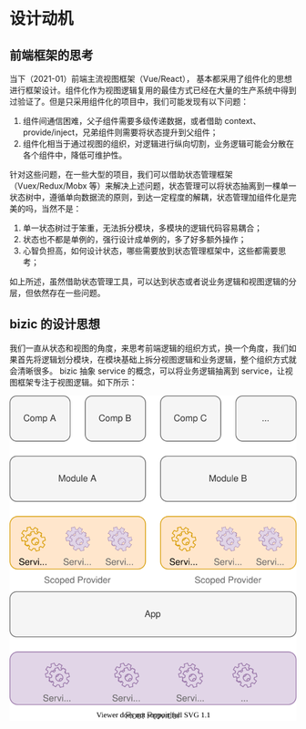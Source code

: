 # 设计动机

## 前端框架的思考

当下（2021-01）前端主流视图框架（Vue/React），
基本都采用了组件化的思想进行框架设计。组件化作为视图逻辑复用的最佳方式已经在大量的生产系统中得到过验证了。但是只采用组件化的项目中，我们可能发现有以下问题：
1. 组件间通信困难，父子组件需要多级传递数据，或者借助 context、provide/inject，兄弟组件则需要将状态提升到父组件；
2. 组件化相当于通过视图的组织，对逻辑进行纵向切割，业务逻辑可能会分散在各个组件中，降低可维护性。

针对这些问题，在一些大型的项目，我们可以借助状态管理框架（Vuex/Redux/Mobx 等）来解决上述问题，状态管理可以将状态抽离到一棵单一状态树中，遵循单向数据流的原则，到达一定程度的解耦，状态管理加组件化是完美的吗，当然不是：
1. 单一状态树过于笨重，无法拆分模块，多模块的逻辑代码容易耦合；
2. 状态也不都是单例的，强行设计成单例的，多了好多额外操作；
3. 心智负担高，如何设计状态，哪些需要放到状态管理框架中，这些都需要思考；

如上所述，虽然借助状态管理工具，可以达到状态或者说业务逻辑和视图逻辑的分层，但依然存在一些问题。

## bizic 的设计思想

我们一直从状态和视图的角度，来思考前端逻辑的组织方式，换一个角度，我们如果首先将逻辑划分模块，在模块基础上拆分视图逻辑和业务逻辑，整个组织方式就会清晰很多。
bizic 抽象 service 的概念，可以将业务逻辑抽离到 service，让视图框架专注于视图逻辑。如下所示：

![Provider Tree](_media/bizic.drawio.svg ':class=img-center')
